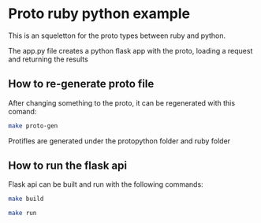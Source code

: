 # Proto ruby python example

This is an squeletton for the proto types between ruby and python.

The app.py file creates a python flask app with the proto, loading a request and returning the results

## How to re-generate proto file

After changing something to the proto, it can be regenerated with this comand:

```bash
make proto-gen
```
Protifles are generated under the protopython folder and ruby folder

## How to run the flask api

Flask api can be built and run with the following commands:
```bash
make build
```
```bash
make run
```
